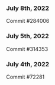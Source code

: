 ### July 8th, 2022

Commit #284006

### July 5th, 2022

Commit #314353


### July 4th, 2022

Commit #72281
